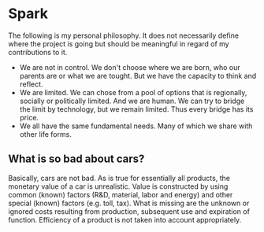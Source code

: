 <!-- TITLE: Philosophy -->
<!-- SUBTITLE: A quick summary of Philosophy -->

# Spark
The following is my personal philosophy. It does not necessarily define where the project is going but should be meaningful in regard of my contributions to it.

* We are not in control. We don't choose where we are born, who our parents are or what we are tought. But we have the capacity to think and reflect.
* We are limited. We can chose from a pool of options that is regionally, socially or politically limited. And we are human. We can try to bridge the limit by technology, but we remain limited. Thus every bridge has its price.
* We all have the same fundamental needs. Many of which we share with other life forms.

## What  is so bad about cars?
Basically, cars are not bad. As is true for essentially all products, the monetary value of a car is unrealistic.
Value is constructed by using common (known) factors (R&D, material, labor and energy) and other special (known) factors (e.g. toll, tax). What is missing are the unknown or ignored costs resulting from production, subsequent use and expiration of function.
Efficiency of a product is not taken into account appropriately.